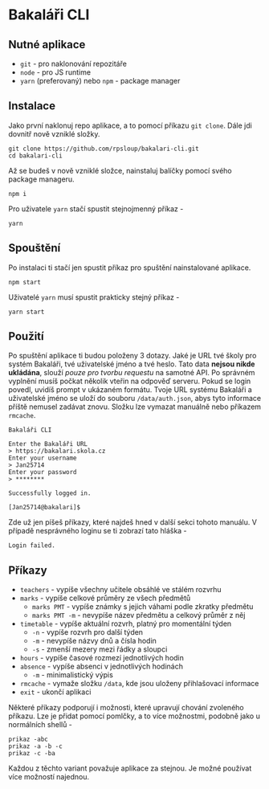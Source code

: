 # Bakaláři CLI

## Nutné aplikace

* `git` - pro naklonování repozitáře
* `node` - pro JS runtime
* `yarn` (preferovaný) nebo `npm` - package manager

## Instalace

Jako první naklonuj repo aplikace, a to pomocí příkazu `git clone`. Dále jdi dovnitř nově vzniklé složky.
```
git clone https://github.com/rpsloup/bakalari-cli.git
cd bakalari-cli
```

Až se budeš v nově vzniklé složce, nainstaluj balíčky pomocí svého package manageru.
```
npm i
```
Pro uživatele `yarn` stačí spustit stejnojmenný příkaz -
```
yarn
```

## Spouštění

Po instalaci ti stačí jen spustit příkaz pro spuštění nainstalované aplikace.
```
npm start
```
Uživatelé `yarn` musí spustit prakticky stejný příkaz -
```
yarn start
```

## Použití

Po spuštění aplikace ti budou položeny 3 dotazy. Jaké je URL tvé školy pro systém Bakaláři, tvé uživatelské jméno a tvé heslo.
Tato data **nejsou nikde ukládána**, slouží *pouze pro tvorbu requestu* na samotné API. Po správném vyplnění musíš počkat několik
vteřin na odpověď serveru. Pokud se login povedl, uvidíš prompt v ukázaném formátu. Tvoje URL systému Bakaláři a uživatelské jméno se
uloží do souboru `/data/auth.json`, abys tyto informace příště nemusel zadávat znovu. Složku lze vymazat manuálně nebo příkazem `rmcache`.

```
Bakaláři CLI

Enter the Bakaláři URL
> https://bakalari.skola.cz
Enter your username
> Jan25714
Enter your password
> ********

Successfully logged in.

[Jan25714@bakalari]$
```

Zde už jen píšeš příkazy, které najdeš hned v další sekci tohoto manuálu. V případě nesprávného loginu se ti zobrazí tato hláška -
```
Login failed.
```

## Příkazy

* `teachers` - vypíše všechny učitele obsáhlé ve stálém rozvrhu
* `marks` - vypíše celkové průměry ze všech předmětů
  * `marks PMT` - vypíše známky s jejich váhami podle zkratky předmětu
  * `marks PMT -m` - nevypíše název předmětu a celkový průměr z něj
* `timetable` - vypíše aktuální rozvrh, platný pro momentální týden
  * `-n` - vypíše rozvrh pro další týden
  * `-m` - nevypíše názvy dnů a čísla hodin
  * `-s` - zmenší mezery mezi řádky a sloupci
* `hours` - vypíše časové rozmezí jednotlivých hodin
* `absence` - vypíše absenci v jednotlivých hodinách
  * `-m` - minimalistický výpis
* `rmcache` - vymaže složku `/data`, kde jsou uloženy přihlašovací informace
* `exit` - ukončí aplikaci

Některé příkazy podporují i možnosti, které upravují chování zvoleného příkazu. Lze je přidat pomocí pomlčky, a to více možnostmi,
podobně jako u normálních shellů -

```
prikaz -abc
prikaz -a -b -c
prikaz -c -ba
```

Každou z těchto variant považuje aplikace za stejnou. Je možné používat více možností najednou.
